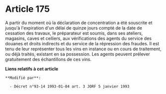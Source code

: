 # Article 175

A partir du moment où la déclaration de concentration a été souscrite et jusqu'à l'expiration d'un délai de quinze jours
compté de la date de cessation des travaux, le préparateur est soumis, dans ses ateliers, magasins, caves et celliers, aux
vérifications des agents du service des douanes et droits indirects et du service de la répression des fraudes. Il est tenu
de leur représenter tous les vins en instance ou en cours de traitement, ou déjà traités, existant en sa possession. Les
agents peuvent prélever gratuitement des échantillons de ces vins.

**Liens relatifs à cet article**

	**Modifié par**:

	  - Décret n°93-14 1993-01-04 art. 3 JORF 5 janvier 1993
